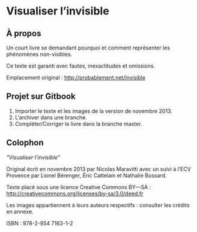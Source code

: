 Visualiser l’invisible
===

## À propos

Un court livre se demandant pourquoi et comment représenter les phénomènes non-visibles.

Ce texte est garanti avec fautes, inexactitudes et omissions.

Emplacement original : http://probablement.net/invisible

## Projet sur Gitbook
1. Importer le texte et les images de la version de novembre 2013.
2. L’archiver dans une branche.
3. Compléter/Corriger le livre dans la branche master.

## Colophon

*“Visualiser l’invisible”*

Original écrit en novembre 2013 par Nicolas Maravitti avec un suivi à l’ECV Provence par Lionel Bérenger, Éric Cattelain et Nathalie Bossard.

Texte placé sous une licence Creative Commons BY—SA : http://creativecommons.org/licenses/by-sa/3.0/deed.fr

Les images appartiennent à leurs auteurs respectifs : consulter les crédits en annexe.

ISBN : 978-2-954 7163-1-2